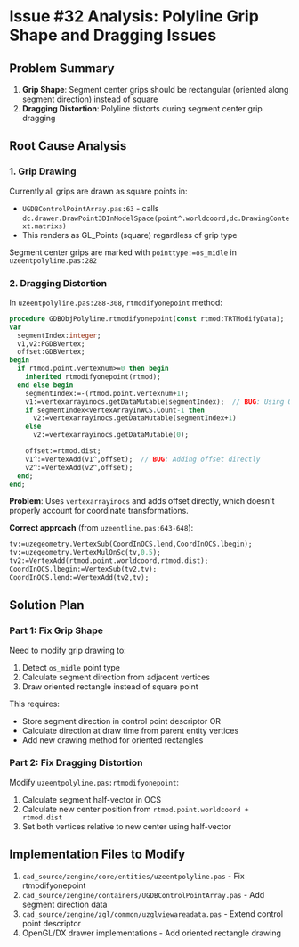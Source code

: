 # Issue #32 Analysis: Polyline Grip Shape and Dragging Issues

## Problem Summary
1. **Grip Shape**: Segment center grips should be rectangular (oriented along segment direction) instead of square
2. **Dragging Distortion**: Polyline distorts during segment center grip dragging

## Root Cause Analysis

### 1. Grip Drawing
Currently all grips are drawn as square points in:
- `UGDBControlPointArray.pas:63` - calls `dc.drawer.DrawPoint3DInModelSpace(point^.worldcoord,dc.DrawingContext.matrixs)`
- This renders as GL_Points (square) regardless of grip type

Segment center grips are marked with `pointtype:=os_midle` in `uzeentpolyline.pas:282`

### 2. Dragging Distortion
In `uzeentpolyline.pas:288-308`, `rtmodifyonepoint` method:
```pascal
procedure GDBObjPolyline.rtmodifyonepoint(const rtmod:TRTModifyData);
var
  segmentIndex:integer;
  v1,v2:PGDBVertex;
  offset:GDBVertex;
begin
  if rtmod.point.vertexnum>=0 then begin
    inherited rtmodifyonepoint(rtmod);
  end else begin
    segmentIndex:=-(rtmod.point.vertexnum+1);
    v1:=vertexarrayinocs.getDataMutable(segmentIndex);  // BUG: Using OCS
    if segmentIndex<VertexArrayInWCS.Count-1 then
      v2:=vertexarrayinocs.getDataMutable(segmentIndex+1)
    else
      v2:=vertexarrayinocs.getDataMutable(0);

    offset:=rtmod.dist;
    v1^:=VertexAdd(v1^,offset);  // BUG: Adding offset directly
    v2^:=VertexAdd(v2^,offset);
  end;
end;
```

**Problem**: Uses `vertexarrayinocs` and adds offset directly, which doesn't properly account for coordinate transformations.

**Correct approach** (from `uzeentline.pas:643-648`):
```pascal
tv:=uzegeometry.VertexSub(CoordInOCS.lend,CoordInOCS.lbegin);
tv:=uzegeometry.VertexMulOnSc(tv,0.5);
tv2:=VertexAdd(rtmod.point.worldcoord,rtmod.dist);
CoordInOCS.lbegin:=VertexSub(tv2,tv);
CoordInOCS.lend:=VertexAdd(tv2,tv);
```

## Solution Plan

### Part 1: Fix Grip Shape
Need to modify grip drawing to:
1. Detect `os_midle` point type
2. Calculate segment direction from adjacent vertices
3. Draw oriented rectangle instead of square point

This requires:
- Store segment direction in control point descriptor OR
- Calculate direction at draw time from parent entity vertices
- Add new drawing method for oriented rectangles

### Part 2: Fix Dragging Distortion
Modify `uzeentpolyline.pas:rtmodifyonepoint`:
1. Calculate segment half-vector in OCS
2. Calculate new center position from `rtmod.point.worldcoord + rtmod.dist`
3. Set both vertices relative to new center using half-vector

## Implementation Files to Modify
1. `cad_source/zengine/core/entities/uzeentpolyline.pas` - Fix rtmodifyonepoint
2. `cad_source/zengine/containers/UGDBControlPointArray.pas` - Add segment direction data
3. `cad_source/zengine/zgl/common/uzglviewareadata.pas` - Extend control point descriptor
4. OpenGL/DX drawer implementations - Add oriented rectangle drawing
